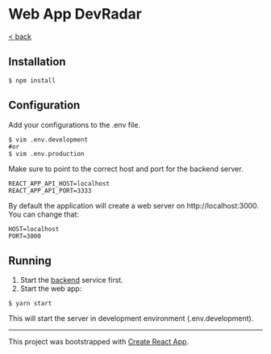 Web App DevRadar
===

[< back](../readme.md)

## Installation
```
$ npm install
```

## Configuration
Add your configurations to the .env file.
```
$ vim .env.development
#or
$ vim .env.production
```
Make sure to point to the correct host and port for the backend server.
```
REACT_APP_API_HOST=localhost
REACT_APP_API_PORT=3333
```
By default the application will create a web server on http://localhost:3000. You can change that:
```
HOST=localhost
PORT=3000
```

## Running
1. Start the [backend](../backend/readme.md) service first.
2. Start the web app:
```
$ yarn start
```
This will start the server in development environment (.env.development).

---
This project was bootstrapped with [Create React App](https://github.com/facebook/create-react-app).

